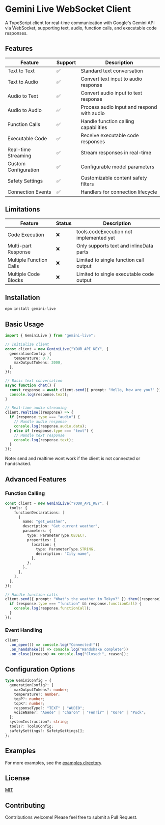 # Gemini Live WebSocket Client

A TypeScript client for real-time communication with Google's Gemini API via WebSocket, supporting text, audio, function calls, and executable code responses.

## Features

| Feature              | Support | Description                                |
| -------------------- | ------- | ------------------------------------------ |
| Text to Text         | ✅      | Standard text conversation                 |
| Text to Audio        | ✅      | Convert text input to audio response       |
| Audio to Text        | ✅      | Convert audio input to text response       |
| Audio to Audio       | ✅      | Process audio input and respond with audio |
| Function Calls       | ✅      | Handle function calling capabilities       |
| Executable Code      | ✅      | Receive executable code responses          |
| Real-time Streaming  | ✅      | Stream responses in real-time              |
| Custom Configuration | ✅      | Configurable model parameters              |
| Safety Settings      | ✅      | Customizable content safety filters        |
| Connection Events    | ✅      | Handlers for connection lifecycle          |

## Limitations

| Feature                 | Status | Description                              |
| ----------------------- | ------ | ---------------------------------------- |
| Code Execution          | ❌     | tools.codeExecution not implemented yet  |
| Multi-part Response     | ❌     | Only supports text and inlineData parts  |
| Multiple Function Calls | ❌     | Limited to single function call output   |
| Multiple Code Blocks    | ❌     | Limited to single executable code output |

## Installation

```bash
npm install gemini-live
```

## Basic Usage

```typescript
import { GeminiLive } from "gemini-live";

// Initialize client
const client = new GeminiLive("YOUR_API_KEY", {
  generationConfig: {
    temperature: 0.7,
    maxOutputTokens: 2000,
  },
});

// Basic text conversation
async function chat() {
  const response = await client.send({ prompt: "Hello, how are you?" });
  console.log(response.text);
}

// Real-time audio streaming
client.realtime((response) => {
  if (response.type === "audio") {
    // Handle audio response
    console.log(response.audio.data);
  } else if (response.type === "text") {
    // Handle text response
    console.log(response.text);
  }
});
```

Note: send and realtime wont work if the client is not connected or handshaked.

## Advanced Features

### Function Calling

```typescript
const client = new GeminiLive("YOUR_API_KEY", {
  tools: {
    functionDeclarations: [
      {
        name: "get_weather",
        description: "Get current weather",
        parameters: {
          type: ParameterType.OBJECT,
          properties: {
            location: {
              type: ParameterType.STRING,
              description: "City name",
            },
          },
        },
      },
    ],
  },
});

// Handle function calls
client.send({ prompt: "What's the weather in Tokyo?" }).then((response) => {
  if (response.type === "function" && response.functionCall) {
    console.log(response.functionCall);
  }
});
```

### Event Handling

```typescript
client
  .on_open(() => console.log("Connected!"))
  .on_handshake(() => console.log("Handshake complete"))
  .on_close((reason) => console.log("Closed:", reason));
```

## Configuration Options

```typescript
type GeminiConfig = {
  generationConfig?: {
    maxOutputTokens?: number;
    temperature?: number;
    topP?: number;
    topK?: number;
    responseType?: "TEXT" | "AUDIO";
    voiceName?: "Aoede" | "Charon" | "Fenrir" | "Kore" | "Puck";
  };
  systemInstruction?: string;
  tools?: ToolsConfig;
  safetySettings?: SafetySettings[];
};
```

## Examples

For more examples, see the [examples directory](examples).

## License

[MIT](LICENSE)

## Contributing

Contributions welcome! Please feel free to submit a Pull Request.
